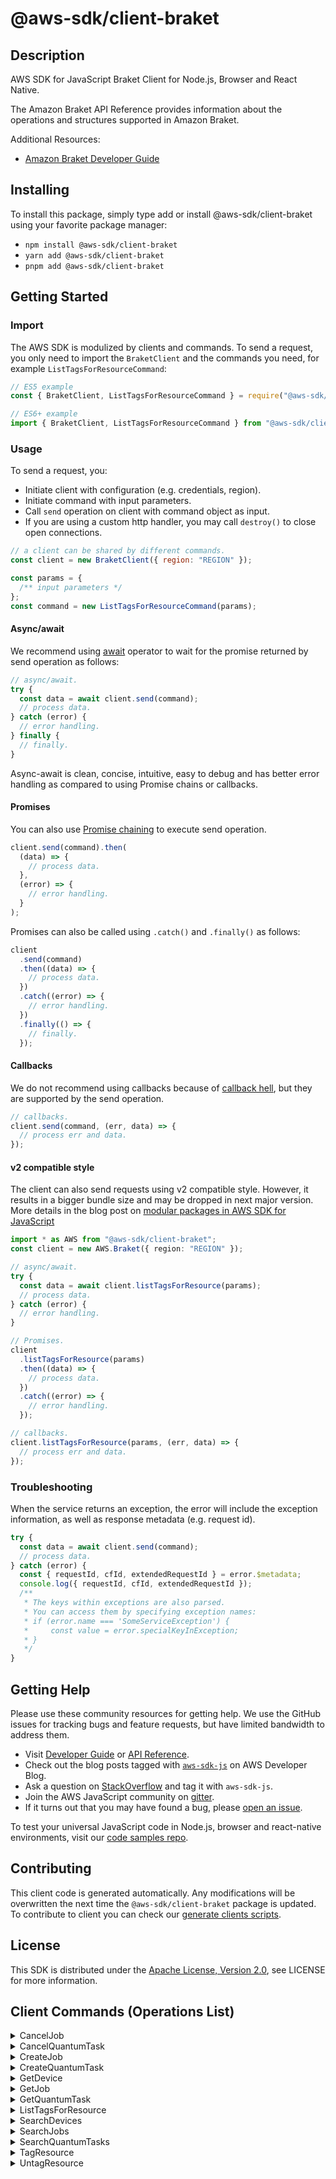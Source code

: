 <!-- generated file, do not edit directly -->

# @aws-sdk/client-braket

## Description

AWS SDK for JavaScript Braket Client for Node.js, Browser and React Native.

<p>The Amazon Braket API Reference provides information about the operations and structures
supported in Amazon Braket.</p>
<p>Additional Resources:</p>
<ul>
<li>
<p>
<a href="https://docs.aws.amazon.com/braket/latest/developerguide/what-is-braket.html">Amazon Braket Developer Guide</a>
</p>
</li>
</ul>

## Installing

To install this package, simply type add or install @aws-sdk/client-braket
using your favorite package manager:

- `npm install @aws-sdk/client-braket`
- `yarn add @aws-sdk/client-braket`
- `pnpm add @aws-sdk/client-braket`

## Getting Started

### Import

The AWS SDK is modulized by clients and commands.
To send a request, you only need to import the `BraketClient` and
the commands you need, for example `ListTagsForResourceCommand`:

```js
// ES5 example
const { BraketClient, ListTagsForResourceCommand } = require("@aws-sdk/client-braket");
```

```ts
// ES6+ example
import { BraketClient, ListTagsForResourceCommand } from "@aws-sdk/client-braket";
```

### Usage

To send a request, you:

- Initiate client with configuration (e.g. credentials, region).
- Initiate command with input parameters.
- Call `send` operation on client with command object as input.
- If you are using a custom http handler, you may call `destroy()` to close open connections.

```js
// a client can be shared by different commands.
const client = new BraketClient({ region: "REGION" });

const params = {
  /** input parameters */
};
const command = new ListTagsForResourceCommand(params);
```

#### Async/await

We recommend using [await](https://developer.mozilla.org/en-US/docs/Web/JavaScript/Reference/Operators/await)
operator to wait for the promise returned by send operation as follows:

```js
// async/await.
try {
  const data = await client.send(command);
  // process data.
} catch (error) {
  // error handling.
} finally {
  // finally.
}
```

Async-await is clean, concise, intuitive, easy to debug and has better error handling
as compared to using Promise chains or callbacks.

#### Promises

You can also use [Promise chaining](https://developer.mozilla.org/en-US/docs/Web/JavaScript/Guide/Using_promises#chaining)
to execute send operation.

```js
client.send(command).then(
  (data) => {
    // process data.
  },
  (error) => {
    // error handling.
  }
);
```

Promises can also be called using `.catch()` and `.finally()` as follows:

```js
client
  .send(command)
  .then((data) => {
    // process data.
  })
  .catch((error) => {
    // error handling.
  })
  .finally(() => {
    // finally.
  });
```

#### Callbacks

We do not recommend using callbacks because of [callback hell](http://callbackhell.com/),
but they are supported by the send operation.

```js
// callbacks.
client.send(command, (err, data) => {
  // process err and data.
});
```

#### v2 compatible style

The client can also send requests using v2 compatible style.
However, it results in a bigger bundle size and may be dropped in next major version. More details in the blog post
on [modular packages in AWS SDK for JavaScript](https://aws.amazon.com/blogs/developer/modular-packages-in-aws-sdk-for-javascript/)

```ts
import * as AWS from "@aws-sdk/client-braket";
const client = new AWS.Braket({ region: "REGION" });

// async/await.
try {
  const data = await client.listTagsForResource(params);
  // process data.
} catch (error) {
  // error handling.
}

// Promises.
client
  .listTagsForResource(params)
  .then((data) => {
    // process data.
  })
  .catch((error) => {
    // error handling.
  });

// callbacks.
client.listTagsForResource(params, (err, data) => {
  // process err and data.
});
```

### Troubleshooting

When the service returns an exception, the error will include the exception information,
as well as response metadata (e.g. request id).

```js
try {
  const data = await client.send(command);
  // process data.
} catch (error) {
  const { requestId, cfId, extendedRequestId } = error.$metadata;
  console.log({ requestId, cfId, extendedRequestId });
  /**
   * The keys within exceptions are also parsed.
   * You can access them by specifying exception names:
   * if (error.name === 'SomeServiceException') {
   *     const value = error.specialKeyInException;
   * }
   */
}
```

## Getting Help

Please use these community resources for getting help.
We use the GitHub issues for tracking bugs and feature requests, but have limited bandwidth to address them.

- Visit [Developer Guide](https://docs.aws.amazon.com/sdk-for-javascript/v3/developer-guide/welcome.html)
  or [API Reference](https://docs.aws.amazon.com/AWSJavaScriptSDK/v3/latest/index.html).
- Check out the blog posts tagged with [`aws-sdk-js`](https://aws.amazon.com/blogs/developer/tag/aws-sdk-js/)
  on AWS Developer Blog.
- Ask a question on [StackOverflow](https://stackoverflow.com/questions/tagged/aws-sdk-js) and tag it with `aws-sdk-js`.
- Join the AWS JavaScript community on [gitter](https://gitter.im/aws/aws-sdk-js-v3).
- If it turns out that you may have found a bug, please [open an issue](https://github.com/aws/aws-sdk-js-v3/issues/new/choose).

To test your universal JavaScript code in Node.js, browser and react-native environments,
visit our [code samples repo](https://github.com/aws-samples/aws-sdk-js-tests).

## Contributing

This client code is generated automatically. Any modifications will be overwritten the next time the `@aws-sdk/client-braket` package is updated.
To contribute to client you can check our [generate clients scripts](https://github.com/aws/aws-sdk-js-v3/tree/main/scripts/generate-clients).

## License

This SDK is distributed under the
[Apache License, Version 2.0](http://www.apache.org/licenses/LICENSE-2.0),
see LICENSE for more information.

## Client Commands (Operations List)

<details>
<summary>
CancelJob
</summary>

[Command API Reference](https://docs.aws.amazon.com/AWSJavaScriptSDK/v3/latest/client/braket/command/CancelJobCommand/) / [Input](https://docs.aws.amazon.com/AWSJavaScriptSDK/v3/latest/Package/-aws-sdk-client-braket/Interface/CancelJobCommandInput/) / [Output](https://docs.aws.amazon.com/AWSJavaScriptSDK/v3/latest/Package/-aws-sdk-client-braket/Interface/CancelJobCommandOutput/)

</details>
<details>
<summary>
CancelQuantumTask
</summary>

[Command API Reference](https://docs.aws.amazon.com/AWSJavaScriptSDK/v3/latest/client/braket/command/CancelQuantumTaskCommand/) / [Input](https://docs.aws.amazon.com/AWSJavaScriptSDK/v3/latest/Package/-aws-sdk-client-braket/Interface/CancelQuantumTaskCommandInput/) / [Output](https://docs.aws.amazon.com/AWSJavaScriptSDK/v3/latest/Package/-aws-sdk-client-braket/Interface/CancelQuantumTaskCommandOutput/)

</details>
<details>
<summary>
CreateJob
</summary>

[Command API Reference](https://docs.aws.amazon.com/AWSJavaScriptSDK/v3/latest/client/braket/command/CreateJobCommand/) / [Input](https://docs.aws.amazon.com/AWSJavaScriptSDK/v3/latest/Package/-aws-sdk-client-braket/Interface/CreateJobCommandInput/) / [Output](https://docs.aws.amazon.com/AWSJavaScriptSDK/v3/latest/Package/-aws-sdk-client-braket/Interface/CreateJobCommandOutput/)

</details>
<details>
<summary>
CreateQuantumTask
</summary>

[Command API Reference](https://docs.aws.amazon.com/AWSJavaScriptSDK/v3/latest/client/braket/command/CreateQuantumTaskCommand/) / [Input](https://docs.aws.amazon.com/AWSJavaScriptSDK/v3/latest/Package/-aws-sdk-client-braket/Interface/CreateQuantumTaskCommandInput/) / [Output](https://docs.aws.amazon.com/AWSJavaScriptSDK/v3/latest/Package/-aws-sdk-client-braket/Interface/CreateQuantumTaskCommandOutput/)

</details>
<details>
<summary>
GetDevice
</summary>

[Command API Reference](https://docs.aws.amazon.com/AWSJavaScriptSDK/v3/latest/client/braket/command/GetDeviceCommand/) / [Input](https://docs.aws.amazon.com/AWSJavaScriptSDK/v3/latest/Package/-aws-sdk-client-braket/Interface/GetDeviceCommandInput/) / [Output](https://docs.aws.amazon.com/AWSJavaScriptSDK/v3/latest/Package/-aws-sdk-client-braket/Interface/GetDeviceCommandOutput/)

</details>
<details>
<summary>
GetJob
</summary>

[Command API Reference](https://docs.aws.amazon.com/AWSJavaScriptSDK/v3/latest/client/braket/command/GetJobCommand/) / [Input](https://docs.aws.amazon.com/AWSJavaScriptSDK/v3/latest/Package/-aws-sdk-client-braket/Interface/GetJobCommandInput/) / [Output](https://docs.aws.amazon.com/AWSJavaScriptSDK/v3/latest/Package/-aws-sdk-client-braket/Interface/GetJobCommandOutput/)

</details>
<details>
<summary>
GetQuantumTask
</summary>

[Command API Reference](https://docs.aws.amazon.com/AWSJavaScriptSDK/v3/latest/client/braket/command/GetQuantumTaskCommand/) / [Input](https://docs.aws.amazon.com/AWSJavaScriptSDK/v3/latest/Package/-aws-sdk-client-braket/Interface/GetQuantumTaskCommandInput/) / [Output](https://docs.aws.amazon.com/AWSJavaScriptSDK/v3/latest/Package/-aws-sdk-client-braket/Interface/GetQuantumTaskCommandOutput/)

</details>
<details>
<summary>
ListTagsForResource
</summary>

[Command API Reference](https://docs.aws.amazon.com/AWSJavaScriptSDK/v3/latest/client/braket/command/ListTagsForResourceCommand/) / [Input](https://docs.aws.amazon.com/AWSJavaScriptSDK/v3/latest/Package/-aws-sdk-client-braket/Interface/ListTagsForResourceCommandInput/) / [Output](https://docs.aws.amazon.com/AWSJavaScriptSDK/v3/latest/Package/-aws-sdk-client-braket/Interface/ListTagsForResourceCommandOutput/)

</details>
<details>
<summary>
SearchDevices
</summary>

[Command API Reference](https://docs.aws.amazon.com/AWSJavaScriptSDK/v3/latest/client/braket/command/SearchDevicesCommand/) / [Input](https://docs.aws.amazon.com/AWSJavaScriptSDK/v3/latest/Package/-aws-sdk-client-braket/Interface/SearchDevicesCommandInput/) / [Output](https://docs.aws.amazon.com/AWSJavaScriptSDK/v3/latest/Package/-aws-sdk-client-braket/Interface/SearchDevicesCommandOutput/)

</details>
<details>
<summary>
SearchJobs
</summary>

[Command API Reference](https://docs.aws.amazon.com/AWSJavaScriptSDK/v3/latest/client/braket/command/SearchJobsCommand/) / [Input](https://docs.aws.amazon.com/AWSJavaScriptSDK/v3/latest/Package/-aws-sdk-client-braket/Interface/SearchJobsCommandInput/) / [Output](https://docs.aws.amazon.com/AWSJavaScriptSDK/v3/latest/Package/-aws-sdk-client-braket/Interface/SearchJobsCommandOutput/)

</details>
<details>
<summary>
SearchQuantumTasks
</summary>

[Command API Reference](https://docs.aws.amazon.com/AWSJavaScriptSDK/v3/latest/client/braket/command/SearchQuantumTasksCommand/) / [Input](https://docs.aws.amazon.com/AWSJavaScriptSDK/v3/latest/Package/-aws-sdk-client-braket/Interface/SearchQuantumTasksCommandInput/) / [Output](https://docs.aws.amazon.com/AWSJavaScriptSDK/v3/latest/Package/-aws-sdk-client-braket/Interface/SearchQuantumTasksCommandOutput/)

</details>
<details>
<summary>
TagResource
</summary>

[Command API Reference](https://docs.aws.amazon.com/AWSJavaScriptSDK/v3/latest/client/braket/command/TagResourceCommand/) / [Input](https://docs.aws.amazon.com/AWSJavaScriptSDK/v3/latest/Package/-aws-sdk-client-braket/Interface/TagResourceCommandInput/) / [Output](https://docs.aws.amazon.com/AWSJavaScriptSDK/v3/latest/Package/-aws-sdk-client-braket/Interface/TagResourceCommandOutput/)

</details>
<details>
<summary>
UntagResource
</summary>

[Command API Reference](https://docs.aws.amazon.com/AWSJavaScriptSDK/v3/latest/client/braket/command/UntagResourceCommand/) / [Input](https://docs.aws.amazon.com/AWSJavaScriptSDK/v3/latest/Package/-aws-sdk-client-braket/Interface/UntagResourceCommandInput/) / [Output](https://docs.aws.amazon.com/AWSJavaScriptSDK/v3/latest/Package/-aws-sdk-client-braket/Interface/UntagResourceCommandOutput/)

</details>
